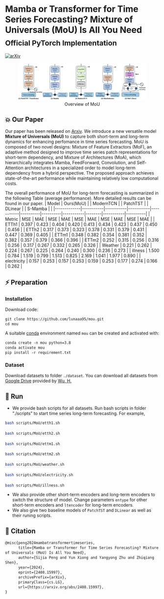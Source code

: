 # Mamba or Transformer for Time Series Forecasting? Mixture of Universals (MoU) Is All You Need <br><sub>Official PyTorch Implementation</sub>
[![arXiv](https://img.shields.io/badge/arXiv%20paper-2408.15997-b31b1b.svg)](https://arxiv.org/abs/2408.15997)&nbsp;
<div align="center">
  <figure>
    <img src="https://github.com/lunaaa95/mou/blob/main/figs/overview.png" alt="overview">
  <figcaption>Overview of MoU</figcaption>
  </figure>
</div>

## 💥 Our Paper
Our paper has been released on [Arxiv](https://arxiv.org/abs/2408.15997). We introduce a new versatile model **Mixture of Universals (MoU)** to capture both short-term and long-term dynamics for enhancing perfomance in time series forecasting. MoU is composed of two novel designs: Mixture of Feature Extractors (MoF), an adaptive method designed to improve time series patch representations for short-term dependency, and Mixture of Architectures (MoA), which hierarchically integrates Mamba, FeedForward, Convolution, and Self-Attention architectures in a specialized order to model long-term dependency from a hybrid perspective. The proposed approach achieves state-of-the-art performance while maintaining relatively low computational costs. 

The overall performance of MoU for long-term forecasting is summarized in the following Table (average performance). More detailed results can be found in our paper.
| Model       | Ours(MoU) |           | ModernTCN |           | PatchTST |          |  DLinear  |        |  S-Mamba  |          |
|-------------|-----------|-----------|-----------|-----------|----------|----------|-----------|--------|-----------|----------|
| Metric      | MSE       | MAE       | MSE       | MAE       | MSE      | MAE      | MSE       | MAE    | MSE       | MAE      |
| ETTh1       | 0.397     | 0.423     | 0.404     | 0.420     | 0.413    | 0.434    | 0.423     | 0.437  | 0.450     | 0.456    |
| ETTh2       | 0.317     | 0.373     | 0.323     | 0.378     | 0.331    | 0.379    | 0.431     | 0.447  | 0.369     | 0.405    |
| ETTm1       | 0.348     | 0.382     | 0.354     | 0.381     | 0.352    | 0.382    | 0.357     | 0.379  | 0.366     | 0.396    |
| ETTm2       | 0.252     | 0.315     | 0.256     | 0.316     | 0.256    | 0.317    | 0.267     | 0.332  | 0.265     | 0.326    |
| Weather     | 0.221     | 0.262     | 0.224     | 0.267     | 0.225    | 0.264    | 0.240     | 0.300  | 0.236     | 0.273    |
| illness     | 1.500     | 0.784     | 1.519     | 0.799     | 1.513    | 0.825    | 2.169     | 1.041  | 1.977     | 0.890    |
| electricity | 0.157     | 0.253     | 0.157     | 0.253     | 0.159    | 0.253    | 0.177     | 0.274  | 0.166     | 0.262    |


## ⚡️ Preparation
### Installation
Download code:
```
git clone https://github.com/lunaaa95/mou.git
cd mou
```
A suitable [conda](https://conda.io/) environment named `mou` can be created and activated with:
```
conda create -n mou python=3.8
conda activate mou
pip install -r requirement.txt
```
### Dataset
Download datasets to folder `./dataset`. You can download all datasets from [Google Drive](https://drive.google.com/drive/folders/1ZOYpTUa82_jCcxIdTmyr0LXQfvaM9vIy) provided by [Wu, H.](https://github.com/thuml/Autoformer?tab=readme)

## 📍 Run

* We provide bash scripts for all datasets. Run bash scripts in folder "./scripts" to start time series long-term forecasting. For example,
```bash
bash scripts/MoU/etth1.sh

bash scripts/MoU/etth2.sh

bash scripts/MoU/ettm1.sh

bash scripts/MoU/ettm2.sh

bash scripts/MoU/weather.sh

bash scripts/MoU/electricity.sh

bash scripts/MoU/illness.sh
```
* We also provide other short-term encoders and long-term encoders to switch the structure of model. Change parameters `entype` for other short-term encoders and `ltencoder` for long-term encoders.
* We also give two baseline models of `PatchTST` and `DLinear` as well as their runing scripts.

## 🌟 Citation
```
@misc{peng2024mambatransformertimeseries,
      title={Mamba or Transformer for Time Series Forecasting? Mixture of Universals (MoU) Is All You Need}, 
      author={Sijia Peng and Yun Xiong and Yangyong Zhu and Zhiqiang Shen},
      year={2024},
      eprint={2408.15997},
      archivePrefix={arXiv},
      primaryClass={cs.LG},
      url={https://arxiv.org/abs/2408.15997}, 
}
```
